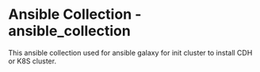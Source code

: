 # Ansible Collection - ansible_collection

This ansible collection used for ansible galaxy for init cluster to install CDH or K8S cluster.